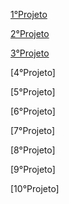 [1°Projeto](https://patrickcaramico.github.io/WebFronted_curse/1%C2%B0Projeto_CSS/)

[2°Projeto](https://patrickcaramico.github.io/WebFronted_curse/2%C2%B0Projeto_Contatos/)

[3°Projeto](https://patrickcaramico.github.io/WebFronted_curse/3%C2%B0Projeto_PriceCard/)

[4°Projeto]

[5°Projeto]

[6°Projeto]

[7°Projeto]

[8°Projeto]

[9°Projeto]

[10°Projeto]
